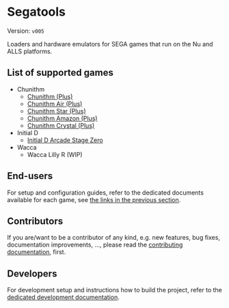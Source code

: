 # Segatools

Version: `v005`

Loaders and hardware emulators for SEGA games that run on the Nu and ALLS platforms.

## List of supported games

* Chunithm
  * [Chunithm (Plus)](doc/chunihook.md)
  * [Chunithm Air (Plus)](doc/chunihook.md)
  * [Chunithm Star (Plus)](doc/chunihook.md)
  * [Chunithm Amazon (Plus)](doc/chunihook.md)
  * [Chunithm Crystal (Plus)](doc/chunihook.md)
* Initial D
  * [Initial D Arcade Stage Zero](doc/idzhook.md)
* Wacca
  * Wacca Lilly R (WIP)

## End-users

For setup and configuration guides, refer to the dedicated documents available for each game, see
[the links in the previous section](#list-of-supported-games).

## Contributors

If you are/want to be a contributor of any kind, e.g. new features, bug fixes, documentation improvements, ..., please
read the [contributing documentation](CONTRIBUTING.md), first.

## Developers

For development setup and instructions how to build the project, refer to the
[dedicated development documentation](doc/development.md).
